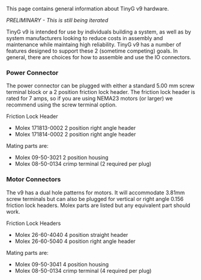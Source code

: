 This page contains general information about TinyG v9 hardware. 

_PRELIMINARY - This is still being iterated_

TinyG v9 is intended for use by individuals building a system, as well as by system manufacturers looking to reduce costs in assembly and maintenance while maintaing high reliability. TinyG v9 has a number of features designed to support these 2 (sometime competing) goals. In general, there are choices for how to assemble and use the IO connectors.

### Power Connector

The power connector can be plugged with either a standard 5.00 mm screw terminal block or a 2 position friction lock header. The friction lock header is rated for 7 amps, so if you are using NEMA23 motors (or larger) we recommend using the screw terminal option. 

Friction Lock Header
* Molex 171813-0002     2 position right angle header
* Molex 171814-0002     2 position right angle header

Mating parts are:
* Molex 09-50-3021     2 position housing
* Molex 08-50-0134     crimp terminal (2 required per plug)

### Motor Connectors

The v9 has a dual hole patterns for motors. It will accommodate 3.81mm screw terminals but can also be plugged for vertical or right angle 0.156 friction lock headers. Molex parts are listed but any equivalent part should work.

Friction Lock Headers
* Molex 26-60-4040      4 position straight header
* Molex 26-60-5040      4 position right angle header

Mating parts are:
* Molex 09-50-3041     4 position housing
* Molex 08-50-0134     crimp terminal (4 required per plug)

